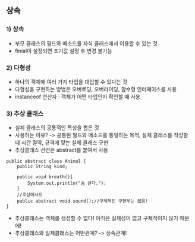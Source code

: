 ## 상속

### 1) 상속
- 부모 클래스의 필드와 메소드를 자식 클래스에서 이용할 수 있는 것.  
- finial이 설정되면 초기값 설정 후 변경 불가능


### 2) 다형성
- 하나의 객체에 여러 가지 타입을 대입할 수 있다는 것  
- 다형성을 구현하는 방법은 오버로딩, 오버라이딩, 함수형 인터페이스를 사용
- instanceof 연산자 : 객체가 어떤 타입인지 확인할 때 사용


### 3) 추상 클래스
- 실체 클래스의 공통적인 특성을 뽑은 것  
- 사용하는 이유? -> 공통된 필드와 메소드를 통일하는 목적, 실체 클래스를 작성할 때 시간 절약, 규격에 맞는 실체 클래스 구현  
- 추상클래스 선언은 abstract를 붙여서 사용  
```
public abstract class Animal {
	public String kind;
	
	public void breath(){
		System.out.println("숨 쉰다.");
	}
	//추상메서드
	public abstract void sound();//구체적인 구현부는 없음!
}
```
- 추상클래스는 객체를 생성할 수 없다! 아직은 실체성이 없고 구체적이지 않기 때문에!  
- 추상클래스와 실체클래스는 어떤관계? -> 상속관계!
